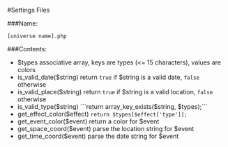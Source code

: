 #Settings Files

###Name:

`[universe name].php`

###Contents:

- $types
  associative array, keys are types (<= 15 characters), values are colors
- is_valid_date($string)
  return `true` if $string is a valid date, `false` otherwise
- is_valid_place($string)
  return `true` if $string is a valid location, `false` otherwise
- is_valid_type($string)
  ```return array_key_exists($string, $types);```
- get_effect_color($effect)
  ```return $types[$effect['type']];```
- get_event_color($event)
  return a color for $event
- get_space_coord($event)
  parse the location string for $event
- get_time_coord($event)
  parse the date string for $event
